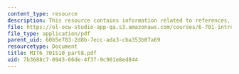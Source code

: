 ```yaml
---
content_type: resource
description: This resource contains information related to references, and appendices.
file: https://ol-ocw-studio-app-qa.s3.amazonaws.com/courses/6-701-introduction-to-nanoelectronics-spring-2010/7b3688c7094366de4f3f9c901e8ed844_MIT6_701S10_part8.pdf
file_type: application/pdf
parent_uid: 60b5e783-2d8b-7ecc-ada3-cba353b07a69
resourcetype: Document
title: MIT6_701S10_part8.pdf
uid: 7b3688c7-0943-66de-4f3f-9c901e8ed844
---
```


